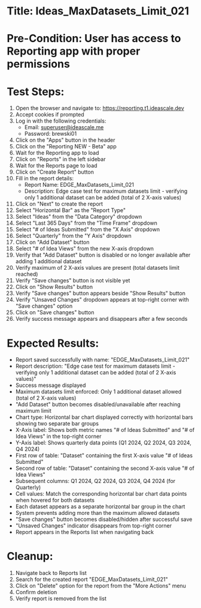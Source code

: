 # Title: Ideas_MaxDatasets_Limit_021

# Pre-Condition: User has access to Reporting app with proper permissions

# Test Steps:
1. Open the browser and navigate to: https://reporting.t1.ideascale.dev
2. Accept cookies if prompted
3. Log in with the following credentials:
   - Email: superuser@ideascale.me
   - Password: brewski01
4. Click on the "Apps" button in the header
5. Click on the "Reporting NEW - Beta" app
6. Wait for the Reporting app to load
7. Click on "Reports" in the left sidebar
8. Wait for the Reports page to load
9. Click on "Create Report" button
10. Fill in the report details:
    - Report Name: EDGE_MaxDatasets_Limit_021
    - Description: Edge case test for maximum datasets limit - verifying only 1 additional dataset can be added (total of 2 X-axis values)
11. Click on "Next" to create the report
12. Select "Horizontal Bar" as the "Report Type"
13. Select "Ideas" from the "Data Category" dropdown
14. Select "Last 365 Days" from the "Time Frame" dropdown
15. Select "# of Ideas Submitted" from the "X Axis" dropdown
16. Select "Quarterly" from the "Y Axis" dropdown
17. Click on "Add Dataset" button
18. Select "# of Idea Views" from the new X-axis dropdown
19. Verify that "Add Dataset" button is disabled or no longer available after adding 1 additional dataset
20. Verify maximum of 2 X-axis values are present (total datasets limit reached)
21. Verify "Save changes" button is not visible yet
22. Click on "Show Results" button
23. Verify "Save changes" button appears beside "Show Results" button
24. Verify "Unsaved Changes" dropdown appears at top-right corner with "Save changes" option
25. Click on "Save changes" button
26. Verify success message appears and disappears after a few seconds

# Expected Results:
- Report saved successfully with name: "EDGE_MaxDatasets_Limit_021"
- Report description: "Edge case test for maximum datasets limit - verifying only 1 additional dataset can be added (total of 2 X-axis values)"
- Success message displayed
- Maximum datasets limit enforced: Only 1 additional dataset allowed (total of 2 X-axis values)
- "Add Dataset" button becomes disabled/unavailable after reaching maximum limit
- Chart type: Horizontal bar chart displayed correctly with horizontal bars showing two separate bar groups
- X-Axis label: Shows both metric names "# of Ideas Submitted" and "# of Idea Views" in the top-right corner
- Y-Axis label: Shows quarterly data points (Q1 2024, Q2 2024, Q3 2024, Q4 2024)
- First row of table: "Dataset" containing the first X-axis value "# of Ideas Submitted"
- Second row of table: "Dataset" containing the second X-axis value "# of Idea Views"
- Subsequent columns: Q1 2024, Q2 2024, Q3 2024, Q4 2024 (for Quarterly)
- Cell values: Match the corresponding horizontal bar chart data points when hovered for both datasets
- Each dataset appears as a separate horizontal bar group in the chart
- System prevents adding more than the maximum allowed datasets
- "Save changes" button becomes disabled/hidden after successful save
- "Unsaved Changes" indicator disappears from top-right corner
- Report appears in the Reports list when navigating back

# Cleanup:
1. Navigate back to Reports list
2. Search for the created report "EDGE_MaxDatasets_Limit_021"
3. Click on "Delete" option for the report from the "More Actions" menu
4. Confirm deletion
5. Verify report is removed from the list